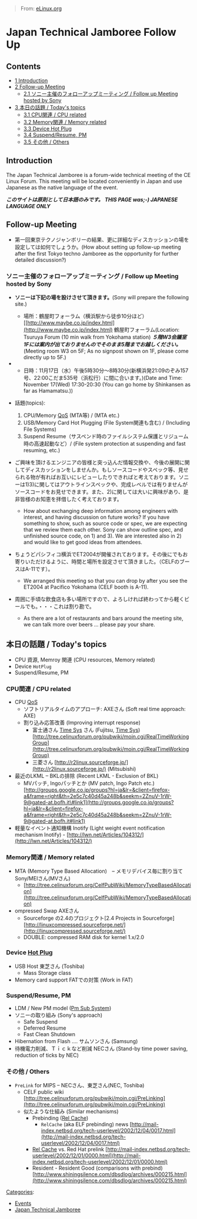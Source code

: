 > From: [eLinux.org](http://eLinux.org/Japan_Technical_Jamboree_Follow_Up "http://eLinux.org/Japan_Technical_Jamboree_Follow_Up")


# Japan Technical Jamboree Follow Up



## Contents

-   [1 Introduction](#introduction)
-   [2 Follow-up Meeting](#follow-up-meeting)
    -   [2.1 ソニー主催のフォローアップミーティング / Follow up Meeting
        hosted by
        Sony](#-e3.82.bd.e3.83.8b.e3.83.bc.e4.b8.bb.e5.82.ac.e3.81.ae.e3.83.95.e3.82.a9.e3.83.ad.e3.83.bc.e3.82.a2.e3.83.83.e3.83.97.e3.83.9f.e3.83.bc.e3.83.86.e3.82.a3.e3.83.b3.e3.82-b0-follow-up-meeting-hosted-by-sony)
-   [3 本日の話題 / Today's
    topics](#-e6.9c.ac.e6.97.a5.e3.81.ae.e8.a9.b1.e9.a1-8c-today-s-topics)
    -   [3.1 CPU関連 / CPU
        related](#cpu-e9.96.a2.e9.80-a3-cpu-related)
    -   [3.2 Memory関連 / Memory
        related](#memory-e9.96.a2.e9.80-a3-memory-related)
    -   [3.3 Device Hot Plug](#device-hot-plug)
    -   [3.4 Suspend/Resume, PM](#suspend-resume-pm)
    -   [3.5 その他 / Others](#-e3.81.9d.e3.81.ae.e4.bb-96-others)

## Introduction

The Japan Technical Jamboree is a forum-wide technical meeting of the CE
Linux Forum. This meeting will be located conveniently in Japan and use
Japanese as the native language of the event.

***このサイトは原則として日本語のみです。*** ***THIS PAGE was;-)
JAPANESE LANGUAGE ONLY***

## Follow-up Meeting

-   第一回東京テクノジャンボリーの結果、更に詳細なディスカッションの場を設定しては如何でしょうか。(How
    about setting up follow-up meeting after the first Tokyo techno
    Jamboree as the opportunity for further detailed discussion?)

### ソニー主催のフォローアップミーティング / Follow up Meeting hosted by Sony

-   **ソニーは下記の場を設けさせて頂きます。**(Sony will prepare the
    following site.)
    -   場所：鶴屋町フォーラム（横浜駅から徒歩10分ほど）[[http://www.maybe.co.jp/index.html](http://www.maybe.co.jp/index.html)
        鶴屋町フォーラム(Location: Tsuruya Forum (10 min walk from
        Yokohama station)
        ***５階W3会議室
        1Fには案内が出ておりませんのでそのまま5階までお越しください。***(Meeting
        room W3 on 5F; As no signpost shown on 1F, please come directly
        up to 5F.)

-   -   日時：11月17日（水）午後5時30分～8時30分(新横浜発21:09のぞみ157号、22:00こだま535号（浜松行）に間に合います。)(Date
        and Time: November 17(Wed) 17:30-20:30 (You can go home by
        Shinkansen as far as Hamamatsu.))

-   話題(topics):
    1.  CPU/Memory [QoS](http://eLinux.org/QoS "QoS") (MTA等) / (MTA etc.)
    2.  USB/Memory Card Hot Plugging (File System関連も含む) /
        (Including File Systems)
    3.  Suspend
        Resume（サスペンド時のファイルシステム保護とリジューム時の高速起動など）/
        (File system protection at suspending and fast resuming, etc.)
-   ご興味を頂けるエンジニアの皆様と突っ込んだ情報交換や、今後の展開に関してディスカッションをしませんか。もしソースコードやスペック等、見せられる物が有ればお互いにレビューしたりできればと考えております。ソニーは1)3)に関してはアウトラインスペックや、完成レベルでは有りませんがソースコードをお見せできます。また、2)に関しては大いに興味があり、是非皆様のお知恵を拝借したく考えております。
    -   How about exchanging deep information among engineers with
        interest, and having discussion on future works? If you have
        something to show, such as source code or spec, we are expecting
        that we review them each other. Sony can show outline spec, and
        unfinished source code, on 1) and 3). We are interested also in
        2) and would like to get good ideas from attendees.
-   ちょうどパシフィコ横浜でET2004が開催されております。その後にでもお寄りいただけるように、時間と場所を設定させて頂きました。（CELFのブースはA-11です）。
    -   We arranged this meeting so that you can drop by after you see
        the ET2004 at Pacifico Yokohama (CELF booth is A-11).
-   周囲に手頃な飲食店も多い場所ですので、よろしければ終わってから軽くビールでも。・・・これは割り勘で。
    -   As there are a lot of restaurants and bars around the meeting
        site, we can talk more over beers ... please pay your share.

## 本日の話題 / Today's topics

-   CPU 資源, Memroy 関連 (CPU resources, Memory related)
-   Device `HotPlug`
-   Suspend/Resume, PM

### CPU関連 / CPU related

-   CPU [QoS](http://eLinux.org/QoS "QoS")
    -   ソフトリアルタイムのアプローチ: AXEさん (Soft real time
        approach: AXE)
    -   割り込み応答改善 (Improving interrupt response)
        -   富士通さん [Time Sys](http://eLinux.org/Time_Sys "Time Sys") さん (Fujitsu,
            [Time Sys](http://eLinux.org/Time_Sys "Time Sys"))
            [http://tree.celinuxforum.org/pubwiki/moin.cgi/RealTimeWorkingGroup](http://tree.celinuxforum.org/pubwiki/moin.cgi/RealTimeWorkingGroup)
        -   三菱さん
            [http://r2linux.sourceforge.jp/](http://r2linux.sourceforge.jp/)
            (Mitsubishi)
-   最近のLKML – BKLの排除 (Recent LKML - Exclusion of BKL)
    -   MVパッチ, Ingoパッチとか (MV patch, Ingo Patch etc.)
        [http://groups.google.co.jp/groups?hl=ja&lr=&client=firefox-a&frame=right&th=2e5c7c40d45a248b&seekm=2ZnuV-1rW-9@gated-at.bofh.it\#link1](http://groups.google.co.jp/groups?hl=ja&lr=&client=firefox-a&frame=right&th=2e5c7c40d45a248b&seekm=2ZnuV-1rW-9@gated-at.bofh.it#link1)
-   軽量なイベント通知機構 Inotify (Light weight event notification
    mechanism Inotify) -
    [http://lwn.net/Articles/104312/](http://lwn.net/Articles/104312/)

### Memory関連 / Memory related

-   MTA (Memory Type Based Allocation)　– メモリデバイス毎に割り当て
    Sony/MEIさん(MVさん)
    -   [http://tree.celinuxforum.org/CelfPubWiki/MemoryTypeBasedAllocation](http://tree.celinuxforum.org/CelfPubWiki/MemoryTypeBasedAllocation)
-   ompressed Swap AXEさん
    -   Sourceforge の2.4のプロジェクト[2.4 Projects in Sourceforge]
        [http://linuxcompressed.sourceforge.net/](http://linuxcompressed.sourceforge.net/)
    -   DOUBLE: compressed RAM disk for kernel 1.x/2.0

### Device [Hot Plug](http://eLinux.org/index.php?title=Hot_Plug&action=edit&redlink=1 "Hot Plug (page does not exist)")

-   USB Host 東芝さん (Toshiba)
    -   Mass Storage class
-   Memory card support FATでの対策 (Work in FAT)

### Suspend/Resume, PM

-   LDM / New PM model ([Pm Sub System](http://eLinux.org/Pm_Sub_System "Pm Sub System"))
-   ソニーの取り組み (Sony's approach)
    -   Safe Suspend
    -   Deferred Resume
    -   Fast Clean Shutdown
-   Hibernation from Flash …. サムソンさん (Samsung)
-   待機電力削減、Ｔｉｃｋなど削減 NECさん (Stand-by time power saving,
    reduction of ticks by NEC)

### その他 / Others

-   `PreLink` for MIPS – NECさん、東芝さん(NEC, Toshiba)
    -   CELF public wiki
        [http://tree.celinuxforum.org/pubwiki/moin.cgi/PreLinking](http://tree.celinuxforum.org/pubwiki/moin.cgi/PreLinking)
    -   似たような仕組み (Similar mechanisms)
        -   Prebinding ([Rel
            Cache](http://eLinux.org/index.php?title=Rel_Cache&action=edit&redlink=1 "Rel Cache (page does not exist)"))
            - `RelCache` (aka ELF prebinding) news
            [http://mail-index.netbsd.org/tech-userlevel/2002/12/04/0017.html](http://mail-index.netbsd.org/tech-userlevel/2002/12/04/0017.html)
        -   [Rel
            Cache](http://eLinux.org/index.php?title=Rel_Cache&action=edit&redlink=1 "Rel Cache (page does not exist)")
            vs. Red Hat prelink
            [http://mail-index.netbsd.org/tech-userlevel/2002/12/01/0000.html](http://mail-index.netbsd.org/tech-userlevel/2002/12/01/0000.html)
        -   Resident - Resident Good (comparisons with prebind)
            [http://www.shiningsilence.com/dbsdlog/archives/000215.html](http://www.shiningsilence.com/dbsdlog/archives/000215.html)


[Categories](http://eLinux.org/Special:Categories "Special:Categories"):

-   [Events](http://eLinux.org/Category:Events "Category:Events")
-   [Japan Technical
    Jamboree](http://eLinux.org/Category:Japan_Technical_Jamboree "Category:Japan Technical Jamboree")

